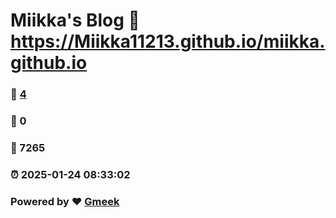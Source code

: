 # Miikka's Blog :link: https://Miikka11213.github.io/miikka.github.io 
### :page_facing_up: [4](https://Miikka11213.github.io/miikka.github.io/tag.html) 
### :speech_balloon: 0 
### :hibiscus: 7265 
### :alarm_clock: 2025-01-24 08:33:02 
### Powered by :heart: [Gmeek](https://github.com/Meekdai/Gmeek)
